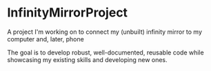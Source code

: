 # InfinityMirrorProject
A project I'm working on to connect my (unbuilt) infinity mirror to my computer and, later, phone

The goal is to develop robust, well-documented, reusable code while showcasing my existing skills and developing new ones. 
